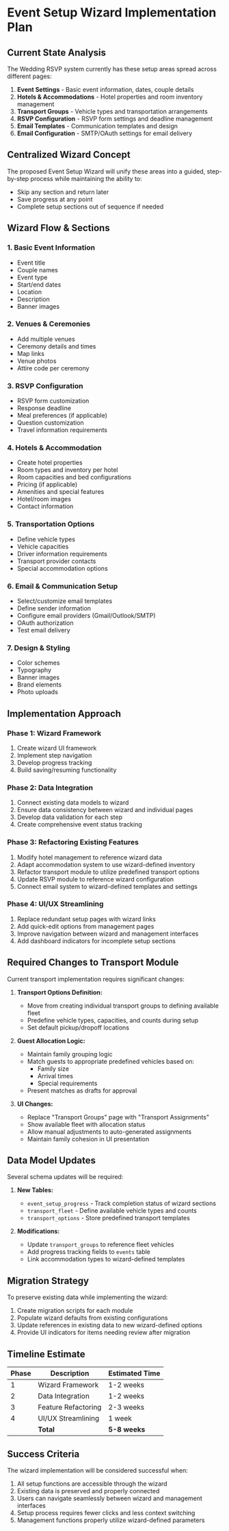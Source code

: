 # Event Setup Wizard Implementation Plan

## Current State Analysis

The Wedding RSVP system currently has these setup areas spread across different pages:

1. **Event Settings** - Basic event information, dates, couple details
2. **Hotels & Accommodations** - Hotel properties and room inventory management
3. **Transport Groups** - Vehicle types and transportation arrangements
4. **RSVP Configuration** - RSVP form settings and deadline management
5. **Email Templates** - Communication templates and design
6. **Email Configuration** - SMTP/OAuth settings for email delivery

## Centralized Wizard Concept

The proposed Event Setup Wizard will unify these areas into a guided, step-by-step process while maintaining the ability to:
- Skip any section and return later
- Save progress at any point
- Complete setup sections out of sequence if needed

## Wizard Flow & Sections

### 1. Basic Event Information
- Event title
- Couple names
- Event type
- Start/end dates
- Location
- Description
- Banner images

### 2. Venues & Ceremonies 
- Add multiple venues
- Ceremony details and times
- Map links
- Venue photos
- Attire code per ceremony

### 3. RSVP Configuration
- RSVP form customization
- Response deadline
- Meal preferences (if applicable)
- Question customization
- Travel information requirements

### 4. Hotels & Accommodation
- Create hotel properties
- Room types and inventory per hotel
- Room capacities and bed configurations
- Pricing (if applicable)
- Amenities and special features
- Hotel/room images
- Contact information

### 5. Transportation Options
- Define vehicle types
- Vehicle capacities
- Driver information requirements
- Transport provider contacts
- Special accommodation options

### 6. Email & Communication Setup
- Select/customize email templates
- Define sender information
- Configure email providers (Gmail/Outlook/SMTP)
- OAuth authorization
- Test email delivery

### 7. Design & Styling
- Color schemes
- Typography
- Banner images
- Brand elements
- Photo uploads

## Implementation Approach

### Phase 1: Wizard Framework
1. Create wizard UI framework
2. Implement step navigation
3. Develop progress tracking
4. Build saving/resuming functionality

### Phase 2: Data Integration
1. Connect existing data models to wizard
2. Ensure data consistency between wizard and individual pages
3. Develop data validation for each step
4. Create comprehensive event status tracking

### Phase 3: Refactoring Existing Features
1. Modify hotel management to reference wizard data
2. Adapt accommodation system to use wizard-defined inventory
3. Refactor transport module to utilize predefined transport options
4. Update RSVP module to reference wizard configuration
5. Connect email system to wizard-defined templates and settings

### Phase 4: UI/UX Streamlining
1. Replace redundant setup pages with wizard links
2. Add quick-edit options from management pages
3. Improve navigation between wizard and management interfaces
4. Add dashboard indicators for incomplete setup sections

## Required Changes to Transport Module

Current transport implementation requires significant changes:

1. **Transport Options Definition:**
   - Move from creating individual transport groups to defining available fleet
   - Predefine vehicle types, capacities, and counts during setup
   - Set default pickup/dropoff locations

2. **Guest Allocation Logic:**
   - Maintain family grouping logic
   - Match guests to appropriate predefined vehicles based on:
     - Family size
     - Arrival times
     - Special requirements
   - Present matches as drafts for approval

3. **UI Changes:**
   - Replace "Transport Groups" page with "Transport Assignments"
   - Show available fleet with allocation status
   - Allow manual adjustments to auto-generated assignments
   - Maintain family cohesion in UI presentation

## Data Model Updates

Several schema updates will be required:

1. **New Tables:**
   - `event_setup_progress` - Track completion status of wizard sections
   - `transport_fleet` - Define available vehicle types and counts
   - `transport_options` - Store predefined transport templates

2. **Modifications:**
   - Update `transport_groups` to reference fleet vehicles
   - Add progress tracking fields to `events` table
   - Link accommodation types to wizard-defined templates

## Migration Strategy

To preserve existing data while implementing the wizard:

1. Create migration scripts for each module
2. Populate wizard defaults from existing configurations
3. Update references in existing data to new wizard-defined options
4. Provide UI indicators for items needing review after migration

## Timeline Estimate

| Phase | Description | Estimated Time |
|-------|-------------|----------------|
| 1 | Wizard Framework | 1-2 weeks |
| 2 | Data Integration | 1-2 weeks |
| 3 | Feature Refactoring | 2-3 weeks |
| 4 | UI/UX Streamlining | 1 week |
| | **Total** | **5-8 weeks** |

## Success Criteria

The wizard implementation will be considered successful when:

1. All setup functions are accessible through the wizard
2. Existing data is preserved and properly connected
3. Users can navigate seamlessly between wizard and management interfaces
4. Setup process requires fewer clicks and less context switching
5. Management functions properly utilize wizard-defined parameters